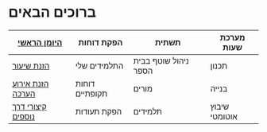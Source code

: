 
# ברוכים הבאים

|[היומן הראשי](Diary/README.md)|הפקת דוחות  |תשתית  |מערכת שעות|
|---------|---------|---------|---------|
|[הזנת שיעור](Diary/1/README.md)|התלמידים שלי|ניהול שוטף בבית הספר|תכנון|
|[הזנת אירוע הערכה](Diary/2/README.md)|דוחות תקופתיים|מורים|בנייה|
|[קיצורי דרך נוספים](Diary/3/README.md)|הפקת תעודות|תלמידים|שיבוץ אוטומטי|
